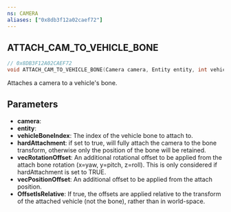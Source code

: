 ```yaml
---
ns: CAMERA
aliases: ["0x8db3f12a02caef72"]
---
```

## ATTACH_CAM_TO_VEHICLE_BONE

```c
// 0x8DB3F12A02CAEF72
void ATTACH_CAM_TO_VEHICLE_BONE(Camera camera, Entity entity, int vehicleBoneIndex, bool hardAttachment, Vector3 vecRotationOffset, Vector3 vecPositionOffset, bool OffsetIsRelative);
```

Attaches a camera to a vehicle's bone.


## Parameters
* **camera**: 
* **entity**: 
* **vehicleBoneIndex**: The index of the vehicle bone to attach to.
* **hardAttachment**: if set to true, will fully attach the camera to the bone transform, otherwise only the position of the bone will be retained.
* **vecRotationOffset**: An additional rotational offset to be applied from the attach bone rotation (x=yaw, y=pitch, z=roll). This is only considered if hardAttachment is set to TRUE.
* **vecPositionOffset**: An additional offset to be applied from the attach position.
* **OffsetIsRelative**: If true, the offsets are applied relative to the transform of the attached vehicle (not the bone), rather than in world-space.

